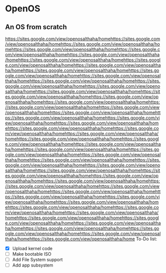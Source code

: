 # OpenOS
## An OS from scratch
https://sites.google.com/view/openosalthaha/homehttps://sites.google.com/view/openosalthaha/homehttps://sites.google.com/view/openosalthaha/homehttps://sites.google.com/view/openosalthaha/homehttps://sites.google.com/view/openosalthaha/homehttps://sites.google.com/view/openosalthaha/homehttps://sites.google.com/view/openosalthaha/homehttps://sites.google.com/view/openosalthaha/homehttps://sites.google.com/view/openosalthaha/homehttps://sites.google.com/view/openosalthaha/homehttps://sites.google.com/view/openosalthaha/homehttps://sites.google.com/view/openosalthaha/homehttps://sites.google.com/view/openosalthaha/homehttps://sites.google.com/view/openosalthaha/homehttps://sites.google.com/view/openosalthaha/homehttps://sites.google.com/view/openosalthaha/homehttps://sites.google.com/view/openosalthaha/homehttps://sites.google.com/view/openosalthaha/homehttps://sites.google.com/view/openosalthaha/homehttps://sites.google.com/view/openosalthaha/homehttps://sites.google.com/view/openosalthaha/homehttps://sites.google.com/view/openosalthaha/homehttps://sites.google.com/view/openosalthaha/homehttps://sites.google.com/view/openosalthaha/homehttps://sites.google.com/view/openosalthaha/homehttps://sites.google.com/view/openosalthaha/homehttps://sites.google.com/view/openosalthaha/homehttps://sites.google.com/view/openosalthaha/homehttps://sites.google.com/view/openosalthaha/homehttps://sites.google.com/view/openosalthaha/homehttps://sites.google.com/view/openosalthaha/homehttps://sites.google.com/view/openosalthaha/homehttps://sites.google.com/view/openosalthaha/homehttps://sites.google.com/view/openosalthaha/homehttps://sites.google.com/view/openosalthaha/homehttps://sites.google.com/view/openosalthaha/homehttps://sites.google.com/view/openosalthaha/homehttps://sites.google.com/view/openosalthaha/homehttps://sites.google.com/view/openosalthaha/homehttps://sites.google.com/view/openosalthaha/homehttps://sites.google.com/view/openosalthaha/homehttps://sites.google.com/view/openosalthaha/homehttps://sites.google.com/view/openosalthaha/homehttps://sites.google.com/view/openosalthaha/homehttps://sites.google.com/view/openosalthaha/homehttps://sites.google.com/view/openosalthaha/homehttps://sites.google.com/view/openosalthaha/homehttps://sites.google.com/view/openosalthaha/homehttps://sites.google.com/view/openosalthaha/homehttps://sites.google.com/view/openosalthaha/homehttps://sites.google.com/view/openosalthaha/homehttps://sites.google.com/view/openosalthaha/homehttps://sites.google.com/view/openosalthaha/homehttps://sites.google.com/view/openosalthaha/homehttps://sites.google.com/view/openosalthaha/homehttps://sites.google.com/view/openosalthaha/homehttps://sites.google.com/view/openosalthaha/home
To-Do list:
- [x] Upload kernel code
- [ ] Make bootable ISO
- [ ] Add File System support
- [ ] Add app subsystem
